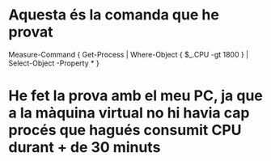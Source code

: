 # Aquesta és la comanda que he provat
Measure-Command {
    Get-Process | Where-Object { $_.CPU -gt 1800 } | Select-Object -Property *
}

# He fet la prova amb el meu PC, ja que a la màquina virtual no hi havia cap procés que hagués consumit CPU durant + de 30 minuts

